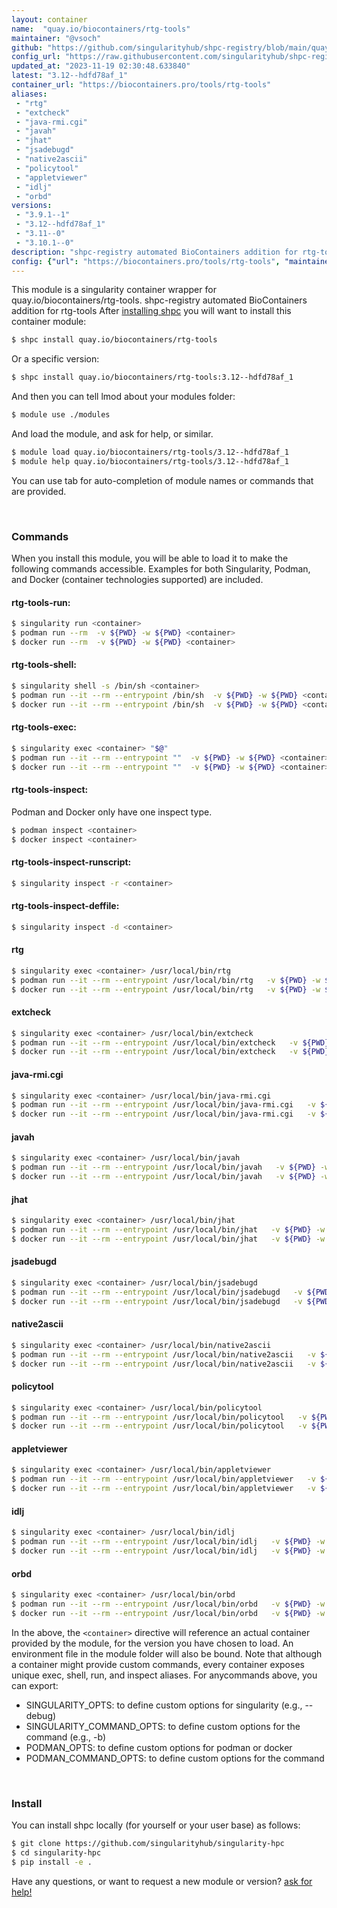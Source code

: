 ```yaml
---
layout: container
name:  "quay.io/biocontainers/rtg-tools"
maintainer: "@vsoch"
github: "https://github.com/singularityhub/shpc-registry/blob/main/quay.io/biocontainers/rtg-tools/container.yaml"
config_url: "https://raw.githubusercontent.com/singularityhub/shpc-registry/main/quay.io/biocontainers/rtg-tools/container.yaml"
updated_at: "2023-11-19 02:30:48.633840"
latest: "3.12--hdfd78af_1"
container_url: "https://biocontainers.pro/tools/rtg-tools"
aliases:
 - "rtg"
 - "extcheck"
 - "java-rmi.cgi"
 - "javah"
 - "jhat"
 - "jsadebugd"
 - "native2ascii"
 - "policytool"
 - "appletviewer"
 - "idlj"
 - "orbd"
versions:
 - "3.9.1--1"
 - "3.12--hdfd78af_1"
 - "3.11--0"
 - "3.10.1--0"
description: "shpc-registry automated BioContainers addition for rtg-tools"
config: {"url": "https://biocontainers.pro/tools/rtg-tools", "maintainer": "@vsoch", "description": "shpc-registry automated BioContainers addition for rtg-tools", "latest": {"3.12--hdfd78af_1": "sha256:84ad738e6d981bb4dc98be0a2acf23a0aa77333c8905468472265cc5bf06a285"}, "tags": {"3.9.1--1": "sha256:01888a19bb14e0379c6c255e03dfdf58cc7dd0fe3a9ca6f774bbb3da9845efb4", "3.12--hdfd78af_1": "sha256:84ad738e6d981bb4dc98be0a2acf23a0aa77333c8905468472265cc5bf06a285", "3.11--0": "sha256:818636262163d94119c10e1d25ca4eff9d83da7abd856a502fc8454fc64e337d", "3.10.1--0": "sha256:329cce119f03df5163c3d1e0625e89502edfb2e689a7224911cc63721968bca3"}, "docker": "quay.io/biocontainers/rtg-tools", "aliases": {"rtg": "/usr/local/bin/rtg", "extcheck": "/usr/local/bin/extcheck", "java-rmi.cgi": "/usr/local/bin/java-rmi.cgi", "javah": "/usr/local/bin/javah", "jhat": "/usr/local/bin/jhat", "jsadebugd": "/usr/local/bin/jsadebugd", "native2ascii": "/usr/local/bin/native2ascii", "policytool": "/usr/local/bin/policytool", "appletviewer": "/usr/local/bin/appletviewer", "idlj": "/usr/local/bin/idlj", "orbd": "/usr/local/bin/orbd"}}
---
```


This module is a singularity container wrapper for quay.io/biocontainers/rtg-tools.
shpc-registry automated BioContainers addition for rtg-tools
After [installing shpc](#install) you will want to install this container module:


```bash
$ shpc install quay.io/biocontainers/rtg-tools
```

Or a specific version:

```bash
$ shpc install quay.io/biocontainers/rtg-tools:3.12--hdfd78af_1
```

And then you can tell lmod about your modules folder:

```bash
$ module use ./modules
```

And load the module, and ask for help, or similar.

```bash
$ module load quay.io/biocontainers/rtg-tools/3.12--hdfd78af_1
$ module help quay.io/biocontainers/rtg-tools/3.12--hdfd78af_1
```

You can use tab for auto-completion of module names or commands that are provided.

<br>

### Commands

When you install this module, you will be able to load it to make the following commands accessible.
Examples for both Singularity, Podman, and Docker (container technologies supported) are included.

#### rtg-tools-run:

```bash
$ singularity run <container>
$ podman run --rm  -v ${PWD} -w ${PWD} <container>
$ docker run --rm  -v ${PWD} -w ${PWD} <container>
```

#### rtg-tools-shell:

```bash
$ singularity shell -s /bin/sh <container>
$ podman run --it --rm --entrypoint /bin/sh  -v ${PWD} -w ${PWD} <container>
$ docker run --it --rm --entrypoint /bin/sh  -v ${PWD} -w ${PWD} <container>
```

#### rtg-tools-exec:

```bash
$ singularity exec <container> "$@"
$ podman run --it --rm --entrypoint ""  -v ${PWD} -w ${PWD} <container> "$@"
$ docker run --it --rm --entrypoint ""  -v ${PWD} -w ${PWD} <container> "$@"
```

#### rtg-tools-inspect:

Podman and Docker only have one inspect type.

```bash
$ podman inspect <container>
$ docker inspect <container>
```

#### rtg-tools-inspect-runscript:

```bash
$ singularity inspect -r <container>
```

#### rtg-tools-inspect-deffile:

```bash
$ singularity inspect -d <container>
```


#### rtg

```bash
$ singularity exec <container> /usr/local/bin/rtg
$ podman run --it --rm --entrypoint /usr/local/bin/rtg   -v ${PWD} -w ${PWD} <container> -c " $@"
$ docker run --it --rm --entrypoint /usr/local/bin/rtg   -v ${PWD} -w ${PWD} <container> -c " $@"
```


#### extcheck

```bash
$ singularity exec <container> /usr/local/bin/extcheck
$ podman run --it --rm --entrypoint /usr/local/bin/extcheck   -v ${PWD} -w ${PWD} <container> -c " $@"
$ docker run --it --rm --entrypoint /usr/local/bin/extcheck   -v ${PWD} -w ${PWD} <container> -c " $@"
```


#### java-rmi.cgi

```bash
$ singularity exec <container> /usr/local/bin/java-rmi.cgi
$ podman run --it --rm --entrypoint /usr/local/bin/java-rmi.cgi   -v ${PWD} -w ${PWD} <container> -c " $@"
$ docker run --it --rm --entrypoint /usr/local/bin/java-rmi.cgi   -v ${PWD} -w ${PWD} <container> -c " $@"
```


#### javah

```bash
$ singularity exec <container> /usr/local/bin/javah
$ podman run --it --rm --entrypoint /usr/local/bin/javah   -v ${PWD} -w ${PWD} <container> -c " $@"
$ docker run --it --rm --entrypoint /usr/local/bin/javah   -v ${PWD} -w ${PWD} <container> -c " $@"
```


#### jhat

```bash
$ singularity exec <container> /usr/local/bin/jhat
$ podman run --it --rm --entrypoint /usr/local/bin/jhat   -v ${PWD} -w ${PWD} <container> -c " $@"
$ docker run --it --rm --entrypoint /usr/local/bin/jhat   -v ${PWD} -w ${PWD} <container> -c " $@"
```


#### jsadebugd

```bash
$ singularity exec <container> /usr/local/bin/jsadebugd
$ podman run --it --rm --entrypoint /usr/local/bin/jsadebugd   -v ${PWD} -w ${PWD} <container> -c " $@"
$ docker run --it --rm --entrypoint /usr/local/bin/jsadebugd   -v ${PWD} -w ${PWD} <container> -c " $@"
```


#### native2ascii

```bash
$ singularity exec <container> /usr/local/bin/native2ascii
$ podman run --it --rm --entrypoint /usr/local/bin/native2ascii   -v ${PWD} -w ${PWD} <container> -c " $@"
$ docker run --it --rm --entrypoint /usr/local/bin/native2ascii   -v ${PWD} -w ${PWD} <container> -c " $@"
```


#### policytool

```bash
$ singularity exec <container> /usr/local/bin/policytool
$ podman run --it --rm --entrypoint /usr/local/bin/policytool   -v ${PWD} -w ${PWD} <container> -c " $@"
$ docker run --it --rm --entrypoint /usr/local/bin/policytool   -v ${PWD} -w ${PWD} <container> -c " $@"
```


#### appletviewer

```bash
$ singularity exec <container> /usr/local/bin/appletviewer
$ podman run --it --rm --entrypoint /usr/local/bin/appletviewer   -v ${PWD} -w ${PWD} <container> -c " $@"
$ docker run --it --rm --entrypoint /usr/local/bin/appletviewer   -v ${PWD} -w ${PWD} <container> -c " $@"
```


#### idlj

```bash
$ singularity exec <container> /usr/local/bin/idlj
$ podman run --it --rm --entrypoint /usr/local/bin/idlj   -v ${PWD} -w ${PWD} <container> -c " $@"
$ docker run --it --rm --entrypoint /usr/local/bin/idlj   -v ${PWD} -w ${PWD} <container> -c " $@"
```


#### orbd

```bash
$ singularity exec <container> /usr/local/bin/orbd
$ podman run --it --rm --entrypoint /usr/local/bin/orbd   -v ${PWD} -w ${PWD} <container> -c " $@"
$ docker run --it --rm --entrypoint /usr/local/bin/orbd   -v ${PWD} -w ${PWD} <container> -c " $@"
```



In the above, the `<container>` directive will reference an actual container provided
by the module, for the version you have chosen to load. An environment file in the
module folder will also be bound. Note that although a container
might provide custom commands, every container exposes unique exec, shell, run, and
inspect aliases. For anycommands above, you can export:

 - SINGULARITY_OPTS: to define custom options for singularity (e.g., --debug)
 - SINGULARITY_COMMAND_OPTS: to define custom options for the command (e.g., -b)
 - PODMAN_OPTS: to define custom options for podman or docker
 - PODMAN_COMMAND_OPTS: to define custom options for the command

<br>

### Install

You can install shpc locally (for yourself or your user base) as follows:

```bash
$ git clone https://github.com/singularityhub/singularity-hpc
$ cd singularity-hpc
$ pip install -e .
```

Have any questions, or want to request a new module or version? [ask for help!](https://github.com/singularityhub/singularity-hpc/issues)